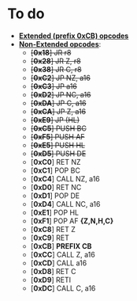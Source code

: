 # To do
  - <u>**Extended (prefix 0xCB) opcodes**</u>
  - <u>**Non-Extended opcodes**</u>:
    - <s>[**0x18**] JR r8</s>
    - <s>[**0x28**] JR Z, r8</s>
    - <s>[**0x38**] JR C, r8</s>
    - <s>[**0xC2**] JP NZ, a16</s>
    - <s>[**0xC3**] JP a16</s>
    - <s>[**0xD2**] JP NC, a16</s>
    - <s>[**0xDA**] JP C, a16</s>
    - <s>[**0xCA**] JP Z, a16</s>
    - <s>[**0xE9**] JP (HL)</s>
    - <s>[**0xC5**] PUSH BC</s>
    - <s>[**0xF5**] PUSH AF</s>
    - <s>[**0xE5**] PUSH HL</s>
    - <s>[**0xD5**] PUSH DE</s>
    - [**0xC0**] RET NZ
    - [**0xC1**] POP BC
    - [**0xC4**] CALL NZ, a16
    - [**0xD0**] RET NC 
    - [**0xD1**] POP DE
    - [**0xD4**] CALL NC, a16
    - [**0xE1**] POP HL
    - [**0xF1**] POP AF **{Z,N,H,C}**
    - [**0xC8**] RET Z
    - [**0xC9**] RET
    - [**0xCB**] **PREFIX CB**
    - [**0xCC**] CALL Z, a16
    - [**0xCD**] CALL a16
    - [**0xD8**] RET C
    - [**0xD9**] RETI
    - [**0xDC**] CALL C, a16

